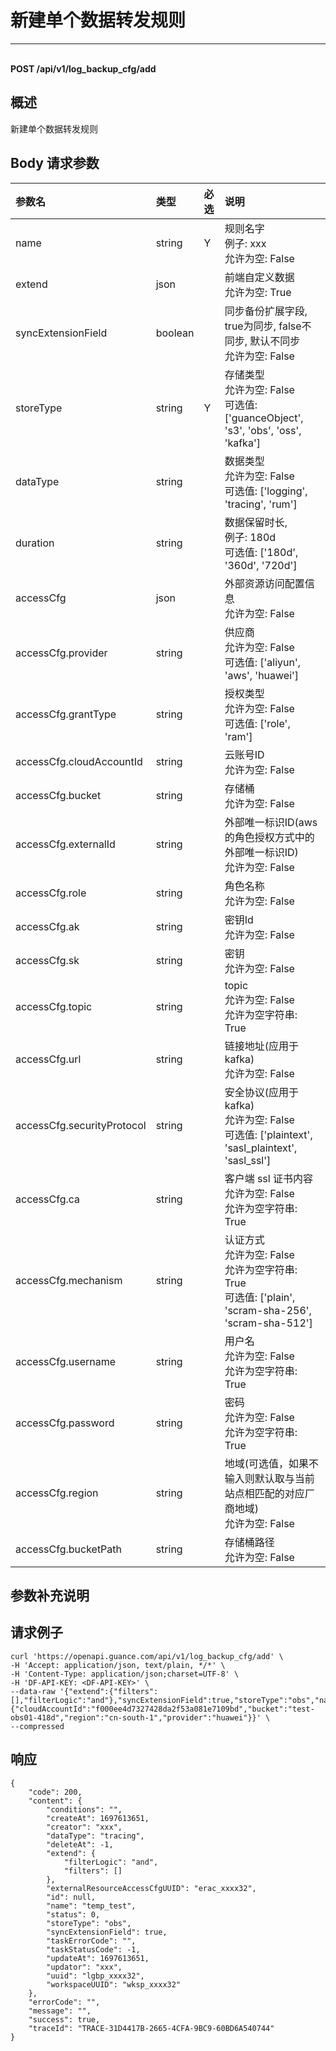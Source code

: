 # 新建单个数据转发规则

---

<br />**POST /api/v1/log_backup_cfg/add**

## 概述
新建单个数据转发规则




## Body 请求参数

| 参数名        | 类型     | 必选   | 说明              |
|:-----------|:-------|:-----|:----------------|
| name | string | Y | 规则名字<br>例子: xxx <br>允许为空: False <br> |
| extend | json |  | 前端自定义数据<br>允许为空: True <br> |
| syncExtensionField | boolean |  | 同步备份扩展字段, true为同步, false不同步, 默认不同步<br>允许为空: False <br> |
| storeType | string | Y | 存储类型<br>允许为空: False <br>可选值: ['guanceObject', 's3', 'obs', 'oss', 'kafka'] <br> |
| dataType | string |  | 数据类型<br>允许为空: False <br>可选值: ['logging', 'tracing', 'rum'] <br> |
| duration | string |  | 数据保留时长,<br>例子: 180d <br>可选值: ['180d', '360d', '720d'] <br> |
| accessCfg | json |  | 外部资源访问配置信息<br>允许为空: False <br> |
| accessCfg.provider | string |  | 供应商<br>允许为空: False <br>可选值: ['aliyun', 'aws', 'huawei'] <br> |
| accessCfg.grantType | string |  | 授权类型<br>允许为空: False <br>可选值: ['role', 'ram'] <br> |
| accessCfg.cloudAccountId | string |  | 云账号ID<br>允许为空: False <br> |
| accessCfg.bucket | string |  | 存储桶<br>允许为空: False <br> |
| accessCfg.externalId | string |  | 外部唯一标识ID(aws的角色授权方式中的外部唯一标识ID)<br>允许为空: False <br> |
| accessCfg.role | string |  | 角色名称<br>允许为空: False <br> |
| accessCfg.ak | string |  | 密钥Id<br>允许为空: False <br> |
| accessCfg.sk | string |  | 密钥<br>允许为空: False <br> |
| accessCfg.topic | string |  | topic<br>允许为空: False <br>允许为空字符串: True <br> |
| accessCfg.url | string |  | 链接地址(应用于 kafka)<br>允许为空: False <br> |
| accessCfg.securityProtocol | string |  | 安全协议(应用于 kafka)<br>允许为空: False <br>可选值: ['plaintext', 'sasl_plaintext', 'sasl_ssl'] <br> |
| accessCfg.ca | string |  | 客户端 ssl 证书内容<br>允许为空: False <br>允许为空字符串: True <br> |
| accessCfg.mechanism | string |  | 认证方式<br>允许为空: False <br>允许为空字符串: True <br>可选值: ['plain', 'scram-sha-256', 'scram-sha-512'] <br> |
| accessCfg.username | string |  | 用户名<br>允许为空: False <br>允许为空字符串: True <br> |
| accessCfg.password | string |  | 密码<br>允许为空: False <br>允许为空字符串: True <br> |
| accessCfg.region | string |  | 地域(可选值，如果不输入则默认取与当前站点相匹配的对应厂商地域)<br>允许为空: False <br> |
| accessCfg.bucketPath | string |  | 存储桶路径<br>允许为空: False <br> |

## 参数补充说明





## 请求例子
```shell
curl 'https://openapi.guance.com/api/v1/log_backup_cfg/add' \
-H 'Accept: application/json, text/plain, */*' \
-H 'Content-Type: application/json;charset=UTF-8' \
-H 'DF-API-KEY: <DF-API-KEY>' \
--data-raw '{"extend":{"filters":[],"filterLogic":"and"},"syncExtensionField":true,"storeType":"obs","name":"temp_test","dataType":"tracing","accessCfg":{"cloudAccountId":"f000ee4d7327428da2f53a081e7109bd","bucket":"test-obs01-418d","region":"cn-south-1","provider":"huawei"}}' \
--compressed
```




## 响应
```shell
{
    "code": 200,
    "content": {
        "conditions": "",
        "createAt": 1697613651,
        "creator": "xxx",
        "dataType": "tracing",
        "deleteAt": -1,
        "extend": {
            "filterLogic": "and",
            "filters": []
        },
        "externalResourceAccessCfgUUID": "erac_xxxx32",
        "id": null,
        "name": "temp_test",
        "status": 0,
        "storeType": "obs",
        "syncExtensionField": true,
        "taskErrorCode": "",
        "taskStatusCode": -1,
        "updateAt": 1697613651,
        "updator": "xxx",
        "uuid": "lgbp_xxxx32",
        "workspaceUUID": "wksp_xxxx32"
    },
    "errorCode": "",
    "message": "",
    "success": true,
    "traceId": "TRACE-31D4417B-2665-4CFA-9BC9-60BD6A540744"
} 
```





